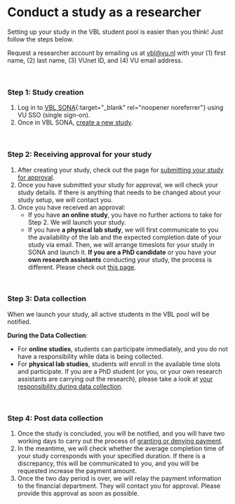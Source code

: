 
# Conduct a study as a researcher

Setting up your study in the VBL student pool is easier than you think! Just follow the steps below.

Request a researcher account by emailing us at [vbl@vu.nl](mailto:vbl@vu.nl) with your (1) first name, (2) last name, (3) VUnet ID, and (4) VU email address. 

<br>

### Step 1: Study creation

1. Log in to [VBL SONA](https://vu-vbl.sona-systems.com){:target="_blank" rel="noopener noreferrer"} using VU SSO (single sign-on).    
2. Once in VBL SONA, [create a new study](create-a-new-study).  

<br>

### Step 2: Receiving approval for your study

1. After creating your study, check out the page for [submitting your study for approval](submission-for-approval). 
2. Once you have submitted your study for approval, we will check your study details. If there is anything that needs to be changed about your study setup, we will contact you. 
3. Once you have received an approval:
    - If you have **an online study**, you have no further actions to take for Step 2. We will launch your study.
    - If you have **a physical lab study**, we will first communicate to you the availability of the lab and the expected completion date of your study via email. Then, we will arrange timeslots for your study in SONA and launch it. **If you are a PhD candidate** or you have your **own research assistants** conducting your study, the process is different. Please check out [this page](arranging-lab-study-yourself).

<br>

### Step 3: Data collection

When we launch your study, all active students in the VBL pool will be notified.

**During the Data Collection**: 

- For **online studies**, students can participate immediately, and you do not have a responsibility while data is being collected.
- For **physical lab studies**, students will enroll in the available time slots and participate. If you are a PhD student (or you, or your own research assistants are carrying out the research), please take a look at [your responsibility during data collection](responsibility-during-data-collection).

<br>

### Step 4: Post data collection

1. Once the study is concluded, you will be notified, and you will have two working days to carry out the process of [granting or denying payment](granting-or-denying-payment). 
2. In the meantime, we will check whether the average completion time of your study corresponds with your specified duration. If there is a discrepancy, this will be communicated to you, and you will be requested increase the payment amount.
3. Once the two day period is over, we will relay the payment information to the financial department. They will contact you for approval. Please provide this approval as soon as possible.
